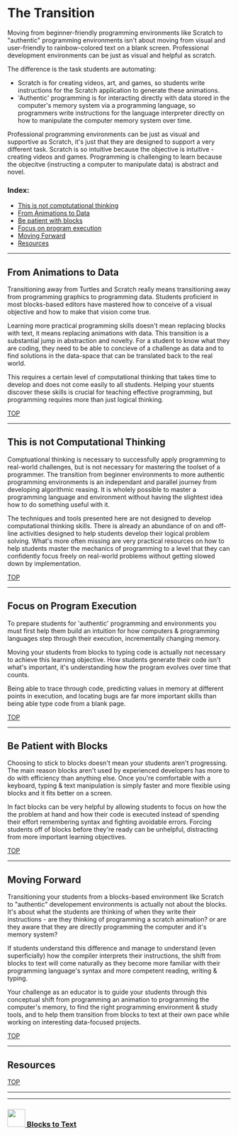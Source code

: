 # The Transition

Moving from beginner-friendly programming environments like Scratch to "authentic" programming environments isn't about moving from visual and user-friendly to rainbow-colored text on a blank screen.  Professional development environments can be just as visual and helpful as scratch.  

The difference is the task students are automating: 
- Scratch is for creating videos, art, and games, so students write instructions for the Scratch application to generate these animations.
- 'Authentic' programming is for interacting directly with data stored in the computer's memory system via a programming language, so programmers write instructions for the language interpreter directly on how to manipulate the computer memory system over time.  

Professional programming environments can be just as visual and supportive as Scratch, it's just that they are designed to support a very different task.  Scratch is so intuitive because the objective is intuitive - creating videos and games.  Programming is challenging to learn because the objecitve (instructing a computer to manipulate data) is abstract and novel.

### Index:
* [This is not comptutational thinking](#this-is-not-computational-thinking)
* [From Animations to Data](#from-animations-to-data)
* [Be patient with blocks](#be-patient-with-blocks)
* [Focus on program execution](#focus-on-program-execution)
* [Moving Forward](#moving-forward)
* [Resources](#resources)
---

## From Animations to Data

Transitioning away from Turtles and Scratch really means transitioning away from programming graphics to programming data.  Students proficient in most blocks-based editors have mastered how to conceive of a visual objective and how to make that vision come true.  

Learning more practical programming skills doesn't mean replacing blocks with text, it means replacing animations with data.  This transition is a substantial jump in abstraction and novelty.  For a student to know what they are coding, they need to be able to concieve of a challenge as data and to find solutions in the data-space that can be translated back to the real world.

This requires a certain level of computational thinking that takes time to develop and does not come easily to all students.  Helping your stuents discover these skills is crucial for teaching effective programming, but programming requires more than just logical thinking.  

[TOP](#the-transition)

---

## This is not Computational Thinking

 Comptuational thinking is necessary to successfully apply programming to real-world challenges, but is not necessary for mastering the toolset of a programmer. The transition from beginner environments to more authentic programming environments is an independant and parallel journey from developing algorithmic reasing. It is wholely possible to master a programming language and environment without having the slightest idea how to do something useful with it.
 
 The techniques and tools presented here are not designed to develop computational thinking skills.  There is already an abundance of on and off-line activities designed to help students develop their logical problem solving.  What's more often missing are very practical resources on how to help students master the mechanics of programming to a level that they can confidently focus freely on real-world problems without getting slowed down by implementation.

[TOP](#the-transition)

---

## Focus on Program Execution

To prepare students for 'authentic' programming and environments you must first help them build an intuition for how computers & programming languages step through their execution, incrementally changing memory.  

Moving your students from blocks to typing code is actually not necessary to achieve this learning objective.  How students generate their code isn't what's important, it's understanding how the program evolves over time that counts.

Being able to trace through code, predicting values in memory at different points in execution, and locating bugs are far more important skills than being able type code from a blank page.

[TOP](#the-transition)

---

## Be Patient with Blocks

Choosing to stick to blocks doesn't mean your students aren't progressing. The main reason blocks aren't used by experienced developers has more to do with efficiency than anything else.  Once you're comfortable with a keyboard, typing & text manipulation is simply faster and more flexible using blocks and it fits better on a screen. 

In fact blocks can be very helpful by allowing students to focus on how the the problem at hand and how their code is executed instead of spending their effort remembering syntax and fighting avoidable errors. Forcing students off of blocks before they're ready can be unhelpful, distracting from more important learning objectives.


[TOP](#the-transition)

---

## Moving Forward

Transitioning your students from a blocks-based environment like Scratch to "authentic" developement environments is actually not about the blocks. It's about what the students are thinking of when they write their instructions - are they thinking of programming a scratch animation? or are they aware that they are directly programming the computer and it's memory system?

If students understand this difference and manage to understand (even superficially) how the compiler interprets their instructions, the shift from blocks to text will come naturally as they become more familiar with their programming language's syntax and more competent reading, writing & typing. 

Your challenge as an educator is to guide your students through this conceptual shift from programming an animation to programming the computer's memory, to find the right programming environment & study tools, and to help them transition from blocks to text at their own pace while working on interesting data-focused projects.  

[TOP](#the-transition)

---

## Resources

[TOP](#the-transition)

___
___
### <a href="http://github.com/blocks-to-text/top" target="_blank"><img src="https://user-images.githubusercontent.com/18554853/50098409-22575780-021c-11e9-99e1-962787adaded.png" width="40" height="40"></img> Blocks to Text</a>

